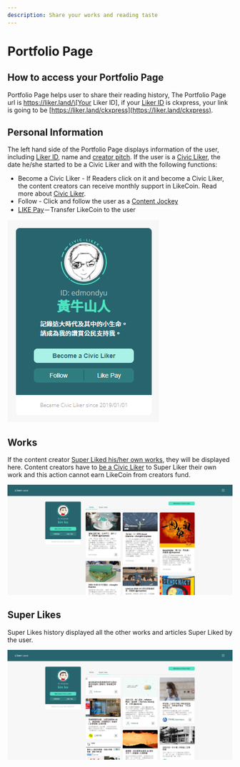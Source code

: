 ```yaml
---
description: Share your works and reading taste
---
```


# Portfolio Page

## How to access your Portfolio Page

Portfolio Page helps user to share their reading history, The Portfolio Page url is https://liker.land/\[Your Liker ID\], if your [Liker ID](https://docs.like.co/user-guide/liker-id) is ckxpress, your link is going to be [https://liker.land/ckxpress](https://liker.land/ckxpress). 

## Personal Information

The left hand side of the Portfolio Page displays information of the user, including [Liker ID](../liker-id/), name and [creator pitch](creators-pitch.md). If the user is a [Civic Liker](../civic-liker/), the date he/she started to be a Civic Liker and with the following functions:

* Become a Civic Liker - If Readers click on it and become a Civic Liker, the content creators can receive monthly support in LikeCoin. Read more about [Civic Liker](../civic-liker/). 
* Follow - Click and follow the user as a [Content Jockey](../liker-land/superlike.md)
* [LIKE Pay](../../developer/like-pay/)－Transfer LikeCoin to the user

![](../../.gitbook/assets/likerid-avatar-en.png)

## Works

If the content creator [Super Liked his/her own works](../liker-land/superlike.md), they will be displayed here. Content creators have to [be a Civic Liker](../civic-liker/) to Super Liker their own work and this action cannot earn LikeCoin from creators fund.

![](../../.gitbook/assets/portfolio-page-1-en.png)

## Super Likes

Super Likes history displayed all the other works and articles Super Liked by the user.

![](../../.gitbook/assets/portfolio-page-2-en%20%281%29.png)


